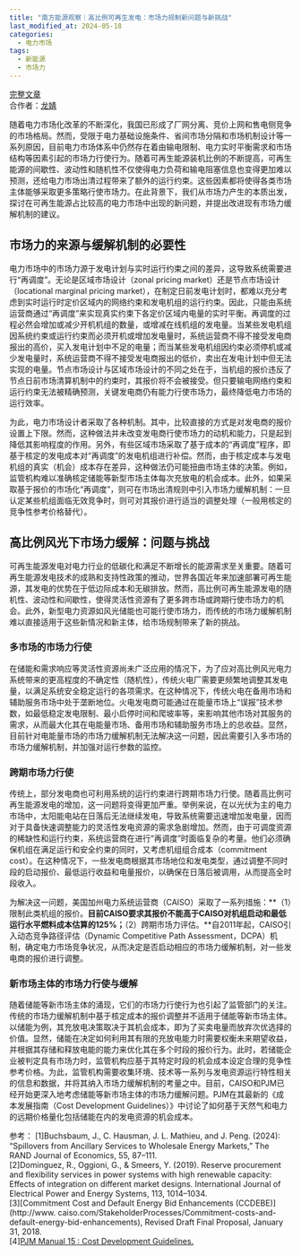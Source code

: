 ```yaml
---
title: "南方能源观察｜高比例可再生发电：市场力规制新问题与新挑战"
last_modified_at: 2024-05-18
categories:
  - 电力市场
tags:
  - 新能源
  - 市场力
---
```


[完整文章](https://mp.weixin.qq.com/s/nsLU5VoaJxoUaUqfB20-cQ)  
合作者：[龙婧](https://jing042323.github.io/jing-long/)

随着电力市场化改革的不断深化，我国已形成了厂网分离、竞价上网和售电侧竞争的市场格局。然而，受限于电力基础设施条件、省间市场分隔和市场机制设计等一系列原因，目前电力市场体系中仍然存在着由输电限制、电力实时平衡需求和市场结构等因素引起的市场力行使行为。随着可再生能源装机比例的不断提高，可再生能源的间歇性、波动性和随机性不仅使得电力负荷和输电阻塞信息也变得更加难以预测，还给电力市场出清过程带来了额外的运行约束。这些因素都将使得各类市场主体能够采取更多策略行使市场力。在此背景下，我们从市场力产生的本质出发，探讨在可再生能源占比较高的电力市场中出现的新问题，并提出改进现有市场力缓解机制的建议。

## 市场力的来源与缓解机制的必要性

电力市场中的市场力源于发电计划与实时运行约束之间的差异，这导致系统需要进行“再调度”。无论是区域市场设计（zonal pricing market）还是节点市场设计（locational marginal pricing market），在制定日前发电计划时，都难以充分考虑到实时运行时定价区域内的网络约束和发电机组的运行约束。因此，只能由系统运营商通过“再调度”来实现真实约束下各定价区域内电量的实时平衡。再调度的过程必然会增加或减少开机机组的数量，或增减在线机组的发电量。当某些发电机组因系统约束或运行约束而必须开机或增加发电量时，系统运营商不得不接受发电商报出的高价，买入发电计划中不足的电量；而当某些发电机组因约束必须停机或减少发电量时，系统运营商不得不接受发电商报出的低价，卖出在发电计划中但无法实现的电量。节点市场设计与区域市场设计的不同之处在于，当机组的报价违反了节点日前市场清算机制中的约束时，其报价将不会被接受。但只要输电网络约束和运行约束无法被精确预测，关键发电商仍有能力行使市场力，最终降低电力市场的运行效率。

为此，电力市场设计者采取了各种机制。其中，比较直接的方式是对发电商的报价设置上下限。然而，这种做法并未改变发电商行使市场力的动机和能力，只是起到降低其影响程度的作用。另外，有些区域市场采取了基于成本的“再调度”程序，即基于核定的发电成本对“再调度”的发电机组进行补偿。然而，由于核定成本与发电机组的真实（机会）成本存在差异，这种做法仍可能扭曲市场主体的决策。例如，监管机构难以准确核定储能等新型市场主体每次充放电的机会成本。此外，如果采取基于报价的市场化“再调度”，则可在市场出清规则中引入市场力缓解机制：一旦认定某些机组面临无效竞争时，则可对其报价进行适当的调整处理（一般用核定的竞争性参考价格替代）。

## 高比例风光下市场力缓解：问题与挑战

可再生能源发电对电力行业的低碳化和满足不断增长的能源需求至关重要。随着可再生能源发电技术的成熟和支持性政策的推动，世界各国近年来加速部署可再生能源，其发电的优势在于低边际成本和无碳排放。然而，高比例可再生能源发电的随机性、波动性和间歇性，使得灵活性资源有了更多跨市场或跨期行使市场力的机会。此外，新型电力资源如风光储能也可能行使市场力，而传统的市场力缓解机制难以直接适用于这些新情况和新主体，给市场规制带来了新的挑战。

### 多市场的市场力行使 

在储能和需求响应等灵活性资源尚未广泛应用的情况下，为了应对高比例风光电力系统带来的更高程度的不确定性（随机性），传统火电厂需要更频繁地调整其发电量，以满足系统安全稳定运行的各项需求。在这种情况下，传统火电在备用市场和辅助服务市场中处于垄断地位。火电发电商可能通过在能量市场上“误报”技术参数，如最低稳定发电限制、最小启停时间和爬坡率等，来影响其他市场对其服务的需求，从而最大化其在电能量市场、备用市场和辅助服务市场上的总收益。显然，目前针对电能量市场的市场力缓解机制无法解决这一问题，因此需要引入多市场的市场力缓解机制，并加强对运行参数的监控。

### 跨期市场力行使

传统上，部分发电商也可利用系统的运行约束进行跨期市场力行使。随着高比例可再生能源发电的增加，这一问题将变得更加严重。举例来说，在以光伏为主的电力市场中，太阳能电站在日落后无法继续发电，导致系统需要迅速增加发电量，因而对于具备快速调整能力的灵活性发电资源的需求急剧增加。然而，由于可调度资源的稀缺性和运行约束，系统运营商在进行“再调度”时面临复杂的考量。他们必须确保机组在满足运行和安全约束的同时，又考虑机组组合成本（commitment cost）。在这种情况下，一些发电商根据其市场地位和发电类型，通过调整不同时段的启动报价、最低运行收益和电量报价，以确保在日落后被调用，从而提高全时段收入。

为解决这一问题，美国加州电力系统运营商（CAISO）采取了一系列措施：**（1）限制此类机组的报价。**目前CAISO要求其报价不能高于CAISO对机组启动和最低运行水平燃料成本估算的125%；**（2）跨期市场力评估。**自2011年起，CAISO引入动态竞争路径评估（Dynamic Competitive Path Assessment，DCPA）机制，确定电力市场竞争状况，从而决定是否启动相应的市场力缓解机制，对一些发电商的报价进行调整。

### 新市场主体的市场力行使与缓解 

随着储能等新市场主体的涌现，它们的市场力行使行为也引起了监管部门的关注。传统的市场力缓解机制中基于核定成本的报价调整并不适用于储能等新市场主体。以储能为例，其充放电决策取决于其机会成本，即为了买卖电量而放弃次优选择的价值。显然，储能在决定如何利用其有限的充放电能力时需要权衡未来期望收益，并根据其存储和释放电能的能力来优化其在多个时段的报价行为。此时，若储能企业被判定具有市场力时，监管机构应基于其特定时段的机会成本设定合理的竞争性参考价格。为此，监管机构需要收集环境、技术等一系列与发电资源运行特性相关的信息和数据，并将其纳入市场力缓解机制的考量之中。目前，CAISO和PJM已经开始更深入地考虑储能等新市场主体的市场力缓解问题。PJM在其最新的《成本发展指南（Cost Development Guidelines）》中讨论了如何基于天然气和电力的远期价格量化包括储能在内的发电资源的机会成本。

参考：
[1]Buchsbaum, J., C. Hausman, J. L. Mathieu, and J. Peng. (2024): “Spillovers from Ancillary Services to Wholesale Energy Markets,” The RAND Journal of Economics, 55, 87–111.  
[2]Dominguez, R., Oggioni, G., & Smeers, Y. (2019). Reserve procurement and flexibility services in power systems with high renewable capacity: Effects of integration on different market designs. International Journal of Electrical Power and Energy Systems, 113, 1014–1034.  
[3][Commitment Cost and Default Energy Bid Enhancements (CCDEBE)](http://www. caiso.com/StakeholderProcesses/Commitment-costs-and-default-energy-bid-enhancements), Revised Draft Final Proposal, January 31, 2018.   
[4][PJM Manual 15 : Cost Development Guidelines.](https://www.pjm.com/directory/manuals/m15/index.html)

